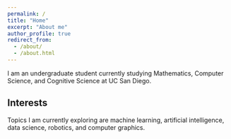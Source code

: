 ```yaml
---
permalink: /
title: "Home"
excerpt: "About me"
author_profile: true
redirect_from: 
  - /about/
  - /about.html
---
```


I am an undergraduate student currently studying Mathematics, Computer Science, and Cognitive Science at UC San Diego.

Interests
------
Topics I am currently exploring are machine learning, artificial intelligence, data science, robotics, and computer graphics.

